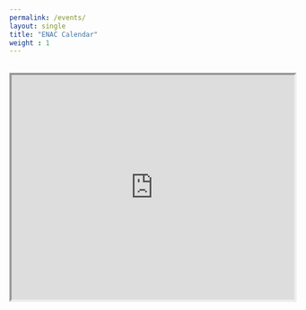 ```yaml
---
permalink: /events/
layout: single
title: "ENAC Calendar"
weight : 1
---
```


<br>

<iframe src="https://calendar.google.com/calendar/embed?mode=AGENDA&amp;width=600&amp;height=400&amp;wkst=1&amp;bgcolor=%23FFFFFF&amp;src=rde49hvqfk9km5kt48bmokf9s4%40group.calendar.google.com&amp;color=%232F6309&amp;ctz=America%2FLos_Angeles" style="border-width:4" width="100%" height="400" frameborder="0" scrolling="no"></iframe>
